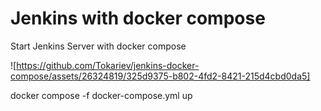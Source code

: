 # Jenkins with docker compose
Start Jenkins Server with docker compose

![https://github.com/Tokariev/jenkins-docker-compose/assets/26324819/325d9375-b802-4fd2-8421-215d4cbd0da5]

docker compose -f docker-compose.yml up
```
